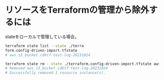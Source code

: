 # リソースをTerraformの管理から除外するには

stateをローカルで管理している場合。

```bash
terraform state list --state ./terra
form.config-driven-import.tfstate
# aws_s3_bucket.cdktf-test-log-20231024
```

```bash
terraform state rm --state ./terraform.config-driven-import.tfstate aws_s3_bucket.cdktf-test-log-20231024
# Removed aws_s3_bucket.cdktf-test-log-20231024
# Successfully removed 1 resource instance(s).
```